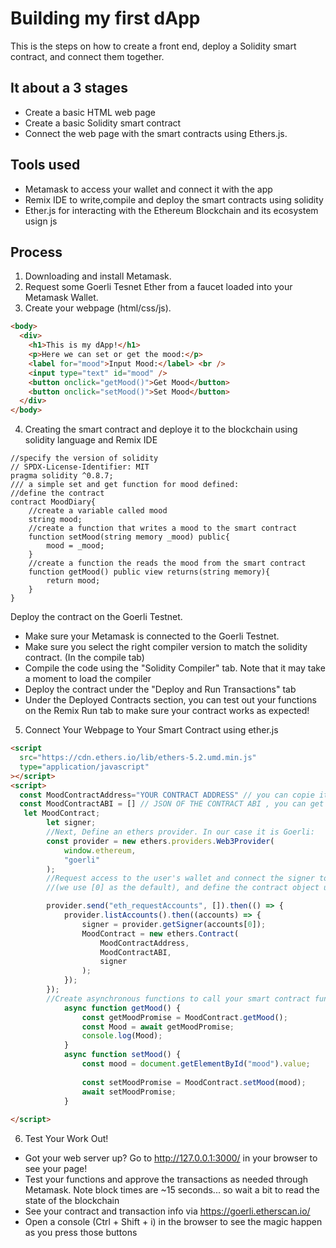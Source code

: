 # Building my first dApp
This is the steps on how to create a front end, deploy a Solidity smart contract, and connect them together.
## It about a 3 stages 
- Create a basic HTML web page
- Create a basic Solidity smart contract
- Connect the web page with the smart contracts using Ethers.js.

## Tools used
- Metamask to access your wallet and connect it with the app
- Remix IDE to write,compile and deploy the smart contracts using solidity
- Ether.js for interacting with the Ethereum Blockchain and its ecosystem usign js 

## Process
1. Downloading and install Metamask.
2. Request some Goerli Tesnet Ether from a faucet loaded into your Metamask Wallet.
3. Create your webpage (html/css/js).
```html
<body>
  <div>
    <h1>This is my dApp!</h1>
    <p>Here we can set or get the mood:</p>
    <label for="mood">Input Mood:</label> <br />
    <input type="text" id="mood" />
    <button onclick="getMood()">Get Mood</button>
    <button onclick="setMood()">Set Mood</button>
  </div>
</body>
```
4. Creating the smart contract and deploye it to the blockchain using solidity language and Remix IDE 
```solidity
//specify the version of solidity
// SPDX-License-Identifier: MIT
pragma solidity ^0.8.7;
/// a simple set and get function for mood defined: 
//define the contract
contract MoodDiary{
    //create a variable called mood
    string mood;
    //create a function that writes a mood to the smart contract
    function setMood(string memory _mood) public{
        mood = _mood;
    }
    //create a function the reads the mood from the smart contract
    function getMood() public view returns(string memory){
        return mood;
    }
}
```
Deploy the contract on the Goerli Testnet.

- Make sure your Metamask is connected to the Goerli Testnet.
- Make sure you select the right compiler version to match the solidity contract. (In the compile tab)
- Compile the code using the "Solidity Compiler" tab. Note that it may take a moment to load the compiler
- Deploy the contract under the "Deploy and Run Transactions" tab
- Under the Deployed Contracts section, you can test out your functions on the Remix Run tab to make sure your contract works as expected!

5. Connect Your Webpage to Your Smart Contract using ether.js
```html
<script
  src="https://cdn.ethers.io/lib/ethers-5.2.umd.min.js"
  type="application/javascript"
></script>
<script>
  const MoodContractAddress="YOUR CONTRACT ADDRESS" // you can copie it from the feploy and run transaction  tab in remix IDE in the deployed contracts section
  const MoodContractABI = [] // JSON OF THE CONTRACT ABI , you can get it from the solidity compiler at the buttom 
   let MoodContract;
        let signer;
        //Next, Define an ethers provider. In our case it is Goerli:
        const provider = new ethers.providers.Web3Provider(
            window.ethereum,
            "goerli"
        );
        //Request access to the user's wallet and connect the signer to your metamask account
        //(we use [0] as the default), and define the contract object using your contract address, ABI, and signer

        provider.send("eth_requestAccounts", []).then(() => {
            provider.listAccounts().then((accounts) => {
                signer = provider.getSigner(accounts[0]);
                MoodContract = new ethers.Contract(
                    MoodContractAddress,
                    MoodContractABI,
                    signer
                );
            });
        });
        //Create asynchronous functions to call your smart contract functions
            async function getMood() {
                const getMoodPromise = MoodContract.getMood();
                const Mood = await getMoodPromise;
                console.log(Mood);
            }
            async function setMood() {
                const mood = document.getElementById("mood").value;
            
                const setMoodPromise = MoodContract.setMood(mood);
                await setMoodPromise;
            }
        
</script>
````
6. Test Your Work Out!
- Got your web server up? Go to http://127.0.0.1:3000/ in your browser to see your page!
- Test your functions and approve the transactions as needed through Metamask. Note block times are ~15 seconds... so wait a bit to read the state of the blockchain
- See your contract and transaction info via https://goerli.etherscan.io/
- Open a console (Ctrl + Shift + i) in the browser to see the magic happen as you press those buttons
